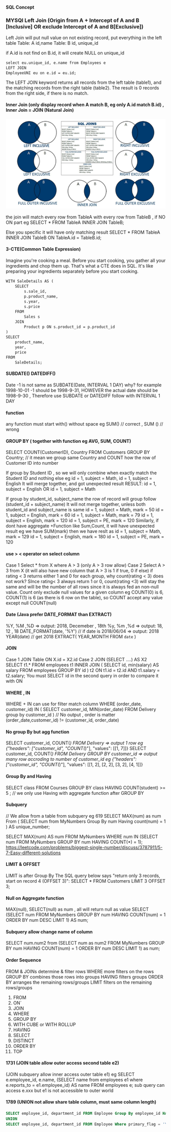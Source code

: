 #### SQL Concept
### MYSQl Left Join (Origin from A + Intercept of A and B [Inclusive] OR exclude Intercept of A and B[Exclusive])
Left Join will put null value on not existing record, put everything in the left table
Table: A
id,name
Table: B
id, unique_id

if A.id is not find on B.id, it will create NULL on unique_id
```
select eu.unique_id, e.name from Employees e 
LEFT JOIN
EmployeeUNI eu on e.id = eu.id;
```
The LEFT JOIN keyword returns all records from the left table (table1), and the matching records from the right table (table2). 
The result is 0 records from the right side, if there is no match.

#### Inner Join (only display record when A match B, eg only A.id match B.id) , Inner Join =  JOIN (Natural Join)

![img_1.png](JoinTable.png)

the join will match every row from TableA with every row from TableB , if NO ON part
eg SELECT * FROM TableA  INNER JOIN TableB;

Else you specific it will have only matching result
SELECT * FROM TableA INNER JOIN TableB ON TableA.id = TableB.id;

#### 3-CTE(Common Table Expression)
Imagine you're cooking a meal. Before you start cooking, you gather all your ingredients and chop them up. 
That's what a CTE does in SQL. It's like preparing your ingredients separately before you start cooking.
```
WITH SaleDetails AS (
    SELECT 
        s.sale_id,
        p.product_name,
        s.year,
        s.price
    FROM 
        Sales s
    JOIN 
        Product p ON s.product_id = p.product_id
)
SELECT 
    product_name,
    year,
    price
FROM 
    SaleDetails;
```

#### SUBDATE() DATEDIFF()
Date -1 is not same as SUBDATE(Date, INTERVAL 1 DAY) why?
for example 1998-10-01 -1 should be 1998-9-31, HOWEVER the actual date should be 1998-9-30 , Therefore use SUBDATE or DATEDIFF 
follow with INTERVAL 1 DAY


#### function
any function must start with() without space eg SUM() // correct , SUM () // wrong

#### GROUP BY ( together with function eg AVG, SUM, COUNT)
SELECT COUNT(CustomerID), Country FROM Customers GROUP BY Country; // it mean we group same Country and COUNT how the row of Customer ID into number

If group by Student ID , so we will only combine when exactly match the Student ID and nothing else 
eg 
id = 1, subject = Math, 
id = 1, subject = English
It will merge together, and got unexpected result
RESULT: id = 1, subject = English OR id = 1, subject = Math

If group by student_id, subject_name 
the row of record will group follow (student_id + subject_name)
It will not merge together, unless both student_id and subject_name is same
id = 1, subject = Math, mark = 50
id = 1, subject = English, mark = 60
id = 1, subject = Math, mark = 79
id = 1, subject = English, mark = 120
id = 1, subject = PE, mark = 120
Similarly, if dont have aggregate +Function like Sum,Count, it will have unexpected result
eg we have SUM(mark) then we have reslt as
id = 1, subject = Math, mark = 129
id = 1, subject = English, mark = 180
id = 1, subject = PE, mark = 120

#### use > < operator on select column
Case 1 Select * from X where A > 3 (only A > 3 row allow)
Case 2 Select A > 3 from X (it will also have new column that A > 3 is 1 if true, 0 if else)
if rating < 3 returns either 1 and 0 for each group, why count(rating < 3) does not work?
SInce rating< 3 always return 1 or 0, count(rating <3) will stay the same and will be the number of all rows since it is always fed an non-null value.
Count only exclude null values for a given column
eg COUNT(0) is 6, COUNT(1) is 6 (as there is 6 row on the table), so COUNT accept any value except null COUNT(null)

#### Date (Java prefer DATE_FORMAT than EXTRACT)
%Y, %M ,%D => output: 2018, Decemeber , 18th
%y, %m ,%d => output: 18, 12 , 18
DATE_FORMAT(date, '%Y') // if date is 2018/06/04 => output: 2018 
YEAR(date) // get 2018
EXTRACT( YEAR_MONTH FROM `date` ) 

#### JOIN 
Case 1 JOIN Table ON X.id = X2.id
Case 2 JOIN (SELECT ....) AS X2  
SELECT t1.*
FROM employees t1
INNER JOIN (
SELECT id, min(salary) AS salary FROM employees GROUP BY id
) t2 ON t1.id = t2.id AND t1.salary = t2.salary;
You must SELECT id in the second query in order to compare it with ON

#### WHERE , IN  
WHERE + IN can use for filter match column
WHERE (order_date, customer_id) IN
(
SELECT customer_id, MIN(order_date) FROM Delivery group by customer_id
) // No output , order is matter (order_date,customer_id) != (customer_id, order_date)

#### No group By but agg function
SELECT customer_id, COUNT(*) FROM Delivery => output 1 row
eg {"headers": ["customer_id", "COUNT(*)"], "values": [[1, 7]]}
SELECT customer_id, COUNT(*) FROM Delivery GROUP BY customer_id => output many row accroding to number of customer_id
eg {"headers": ["customer_id", "COUNT(*)"], "values": [[1, 2], [2, 2], [3, 2], [4, 1]]}

#### Group By and Having
SELECT class FROM Courses GROUP BY class HAVING COUNT(student) >= 5 ;
// we only use Having with aggregate function after GROUP BY

#### Subquery
// We allow from a  table from subquery
eg 619
SELECT MAX(num) as num From
(
SELECT num from MyNumbers Group By num Having count(num) = 1
) AS unique_number;

SELECT MAX(num) AS num  FROM MyNumbers WHERE num IN (SELECT num FROM MyNumbers GROUP BY num HAVING COUNT(*) = 1);
https://leetcode.com/problems/biggest-single-number/discuss/3787911/5-7-Easy-different-solutions

#### LIMIT & OFFSET 
LIMIT is after Group By
The SQL query below says "return only 3 records, start on record 4 (OFFSET 3)":
SELECT * FROM Customers LIMIT 3 OFFSET 3;

#### Null on Aggregate function
MAX(null), SELECT(null) as num , all will return null as value
SELECT (SELECT num FROM MyNumbers GROUP BY num HAVING COUNT(num) = 1 ORDER BY num DESC LIMIT 1) AS num; 

#### Subquery allow change name of column
SELECT num.num2 from (SELECT num as num2 FROM MyNumbers GROUP BY num HAVING COUNT(num) = 1 ORDER BY num DESC LIMIT 1) as num; 

#### Order Sequence
FROM & JOINs determine & filter rows
WHERE more filters on the rows
GROUP BY combines those rows into groups
HAVING filters groups
ORDER BY arranges the remaining rows/groups
LIMIT filters on the remaining rows/groups

1. FROM
2. ON`
3. JOIN
4. WHERE
5. GROUP BY
6. WITH CUBE or WITH ROLLUP
7. HAVING
8. SELECT
9. DISTINCT
10. ORDER BY
11. TOP

#### 1731 (JOIN table allow outer access second table e2)
(JOIN subquery allow inner access outer table e1)
eg SELECT e.employee_id, e.name, (SELECT name from employees e1 where e.reports_to = e1.employee_id) AS name FROM employees e;
sub query can access e.xxx but e1 is not accessible to outer world

#### 1789 (UNION not allow share table column, must same column length)
~~~~sql 
SELECT employee_id, department_id FROM Employee Group By employee_id HAVING COUNT(*) = 1
UNION
SELECT employee_id, department_id FROM Employee Where primary_flag = 'Y'
~~~~